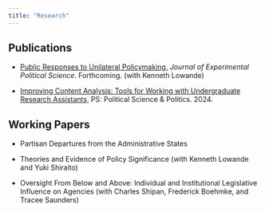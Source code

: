 ```yaml
---
title: "Research"
---
```




## Publications
* [Public Responses to Unilateral Policymaking,](../public-responses-to-unilateral-policymaking.pdf) _Journal of Experimental
Political Science_. Forthcoming. (with Kenneth Lowande)

* [Improving Content Analysis: Tools for Working with Undergraduate Research Assistants,](../improving-content-analysis-tools-for-working-with-undergraduate-research-assistants.pdf) PS: Political
Science & Politics. 2024. 

## Working Papers

* Partisan Departures from the Administrative States

* Theories and Evidence of Policy Significance (with Kenneth Lowande and Yuki Shiraito)

* Oversight From Below and Above: Individual and Institutional Legislative Influence on Agencies (with Charles Shipan, Frederick Boehmke, and Tracee Saunders)

